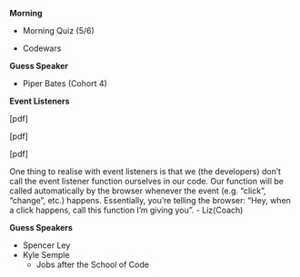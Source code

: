 **Morning**

 - Morning Quiz (5/6)
 
 - Codewars
 
**Guess Speaker**

 - Piper Bates (Cohort 4)


**Event Listeners**

[pdf]

[pdf]

[pdf]

One thing to realise with event listeners is that we (the developers) don’t call the event listener function ourselves in our code. Our function will be called automatically by the browser whenever the event (e.g. “click”, “change”, etc.) happens. Essentially, you’re telling the browser: “Hey, when a click happens, call this function I’m giving you”. - Liz(Coach)

**Guess Speakers**

 - Spencer Ley
 - Kyle Semple
    - Jobs after the School of Code
